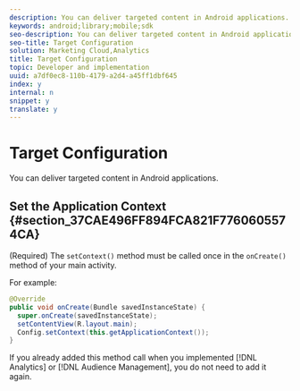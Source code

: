 ```yaml
---
description: You can deliver targeted content in Android applications.
keywords: android;library;mobile;sdk
seo-description: You can deliver targeted content in Android applications.
seo-title: Target Configuration
solution: Marketing Cloud,Analytics
title: Target Configuration
topic: Developer and implementation
uuid: a7df0ec8-110b-4179-a2d4-a45ff1dbf645
index: y
internal: n
snippet: y
translate: y
---
```


# Target Configuration

You can deliver targeted content in Android applications.

## Set the Application Context {#section_37CAE496FF894FCA821F7760605574CA}

(Required) The `setContext()` method must be called once in the `onCreate()` method of your main activity.

For example:

```java
@Override 
public void onCreate(Bundle savedInstanceState) { 
  super.onCreate(savedInstanceState); 
  setContentView(R.layout.main); 
  Config.setContext(this.getApplicationContext()); 
}
```

If you already added this method call when you implemented [!DNL Analytics] or [!DNL Audience Management], you do not need to add it again. 
